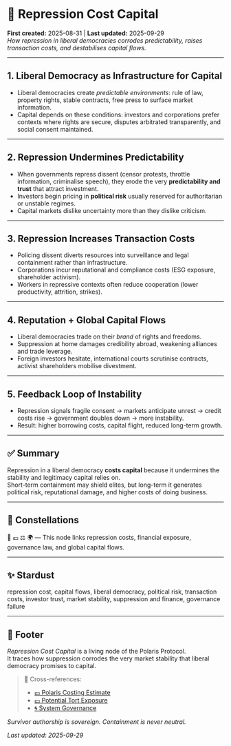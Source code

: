 # 💸 Repression Cost Capital  
**First created:** 2025-08-31 | **Last updated:** 2025-09-29  
*How repression in liberal democracies corrodes predictability, raises transaction costs, and destabilises capital flows.*  

---

## 1. Liberal Democracy as Infrastructure for Capital  
- Liberal democracies create *predictable environments*: rule of law, property rights, stable contracts, free press to surface market information.  
- Capital depends on these conditions: investors and corporations prefer contexts where rights are secure, disputes arbitrated transparently, and social consent maintained.  

---

## 2. Repression Undermines Predictability  
- When governments repress dissent (censor protests, throttle information, criminalise speech), they erode the very **predictability and trust** that attract investment.  
- Investors begin pricing in **political risk** usually reserved for authoritarian or unstable regimes.  
- Capital markets dislike uncertainty more than they dislike criticism.  

---

## 3. Repression Increases Transaction Costs  
- Policing dissent diverts resources into surveillance and legal containment rather than infrastructure.  
- Corporations incur reputational and compliance costs (ESG exposure, shareholder activism).  
- Workers in repressive contexts often reduce cooperation (lower productivity, attrition, strikes).  

---

## 4. Reputation + Global Capital Flows  
- Liberal democracies trade on their *brand* of rights and freedoms.  
- Suppression at home damages credibility abroad, weakening alliances and trade leverage.  
- Foreign investors hesitate, international courts scrutinise contracts, activist shareholders mobilise divestment.  

---

## 5. Feedback Loop of Instability  
- Repression signals fragile consent → markets anticipate unrest → credit costs rise → government doubles down → more instability.  
- Result: higher borrowing costs, capital flight, reduced long-term growth.  

---

## ✅ Summary  
Repression in a liberal democracy **costs capital** because it undermines the stability and legitimacy capital relies on.  
Short-term containment may shield elites, but long-term it generates political risk, reputational damage, and higher costs of doing business.  

---

## 🌌 Constellations  

💸 💷 ⚖️ 🌍 — This node links repression costs, financial exposure, governance law, and global capital flows.

---

## ✨ Stardust  

repression cost, capital flows, liberal democracy, political risk, transaction costs, investor trust, market stability, suppression and finance, governance failure

---

## 🏮 Footer  

*Repression Cost Capital* is a living node of the Polaris Protocol.  
It traces how suppression corrodes the very market stability that liberal democracy promises to capital.  

> 📡 Cross-references:  
> - [💷 Polaris Costing Estimate](../Big_Picture_Protocols/💷_polaris_costing_estimate.md)  
> - [💷 Potential Tort Exposure](../Big_Picture_Protocols/💷_potential_tort_exposure.md)  
> - [🌀 System Governance](../🌀_System_Governance/)  

*Survivor authorship is sovereign. Containment is never neutral.*  

_Last updated: 2025-09-29_
